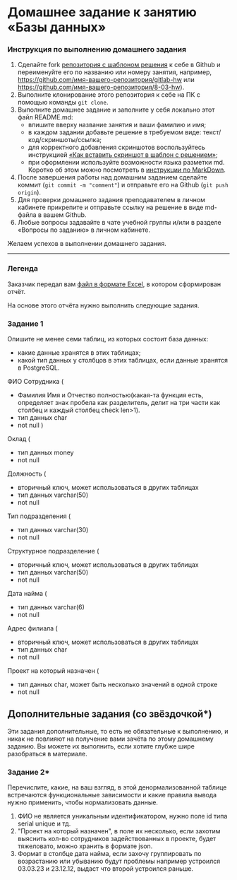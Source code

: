 # Домашнее задание к занятию «Базы данных»

### Инструкция по выполнению домашнего задания

1. Сделайте fork [репозитория c шаблоном решения](https://github.com/netology-code/sys-pattern-homework) к себе в Github и переименуйте его по названию или номеру занятия, например, https://github.com/имя-вашего-репозитория/gitlab-hw или https://github.com/имя-вашего-репозитория/8-03-hw).
2. Выполните клонирование этого репозитория к себе на ПК с помощью команды `git clone`.
3. Выполните домашнее задание и заполните у себя локально этот файл README.md:
   - впишите вверху название занятия и ваши фамилию и имя;
   - в каждом задании добавьте решение в требуемом виде: текст/код/скриншоты/ссылка;
   - для корректного добавления скриншотов воспользуйтесь инструкцией [«Как вставить скриншот в шаблон с решением»](https://github.com/netology-code/sys-pattern-homework/blob/main/screen-instruction.md);
   - при оформлении используйте возможности языка разметки md. Коротко об этом можно посмотреть в [инструкции по MarkDown](https://github.com/netology-code/sys-pattern-homework/blob/main/md-instruction.md).
4. После завершения работы над домашним заданием сделайте коммит (`git commit -m "comment"`) и отправьте его на Github (`git push origin`).
5. Для проверки домашнего задания преподавателем в личном кабинете прикрепите и отправьте ссылку на решение в виде md-файла в вашем Github.
6. Любые вопросы задавайте в чате учебной группы и/или в разделе «Вопросы по заданию» в личном кабинете.

Желаем успехов в выполнении домашнего задания.

---
### Легенда

Заказчик передал вам [файл в формате Excel](https://github.com/netology-code/sdb-homeworks/blob/main/resources/hw-12-1.xlsx), в котором сформирован отчёт. 

На основе этого отчёта нужно выполнить следующие задания.

### Задание 1

Опишите не менее семи таблиц, из которых состоит база данных:

- какие данные хранятся в этих таблицах;
- какой тип данных у столбцов в этих таблицах, если данные хранятся в PostgreSQL.



ФИО Сотрудника (
- Фамилия Имя и Отчество полностью(какая-та функция есть, определяет знак пробела как разделитель, делит на три части как столбец и каждый столбец check len>1).
- тип данных char
- not null
)

Оклад (
- тип данных money
- not null

Должность (
- вторичный ключ, может использоваться в других таблицах
- тип данных varchar(50)
- not null

Тип подразделения (
- тип данных varchar(30)
- not null

Структурное подразделение (
- вторичный ключ, может использоваться в других таблицах
- тип данных varchar(50)
- not null

Дата найма (
- тип данных varchar(6)
- not null

Адрес филиала (
- вторичный ключ, может использоваться в других таблицах
- тип данных char
- not null

Проект на который назначен (
- тип данных char, может быть несколько значений в одной строке
- not null


## Дополнительные задания (со звёздочкой*)
Эти задания дополнительные, то есть не обязательные к выполнению, и никак не повлияют на получение вами зачёта по этому домашнему заданию. Вы можете их выполнить, если хотите глубже шире разобраться в материале.


### Задание 2*

Перечислите, какие, на ваш взгляд, в этой денормализованной таблице встречаются функциональные зависимости и какие правила вывода нужно применить, чтобы нормализовать данные.

1. ФИО не является уникальным идентификатором, нужно поле id типа serial unique и тд.
2. "Проект на который назначен", в поле их несколько, если захотим выяснить кол-во сотрудников задействованных в проекте, будет тяжеловато, можно хранить в формате json. 
3. Формат в столбце дата найма, если захочу группировать по возрастанию или убыванию будут проблемы например устроился 03.03.23 и 23.12.12, выдаст что второй устроился раньше.

